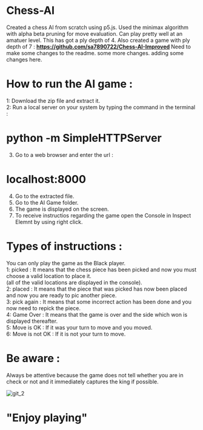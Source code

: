 # Chess-AI
Created a chess AI from scratch using p5.js. Used the minimax algorithm with alpha beta pruning for move evaluation. Can play pretty well at an amatuer level.
This has got a ply depth of 4. Also created a game with ply depth of 7 : <b> https://github.com/sa7890722/Chess-AI-Improved </b>
Need to make some changes to the readme.
some more changes.
adding some changes here.

# How to run the AI game : 

1: Download the zip file and extract it.<br />
2: Run a local server on your system by typing the command in the terminal :<br /> 
 # python -m SimpleHTTPServer
3. Go to a web browser and enter the url :<br />
 # localhost:8000
4. Go to the extracted file.<br />
5. Go to the AI Game folder.<br />
6. The game is displayed on the screen.<br />
7. To receive instructios regarding the game open the Console in Inspect Elemnt by using right click.<br />


# Types of instructions :
  You can only play the game as the Black player.<br />
1: picked : It means that the chess piece has been picked and now you must choose a valid location to place it.<br />
            (all of the valid locations are displayed in the console).<br />
2: placed : It means that the piece that was picked has now been placed and now you are ready to pic another piece.<br />
3: pick again : It means that some incorrect action has been done and you now need to repick the piece.<br />
4: Game Over : It means that the game is over and the side which won is displayed thereafter.<br />
5: Move is OK : If it was your turn to move and you moved.<br />
6: Move is not OK : If it is not your turn to move.<br />

# Be aware : 
Always be attentive because the game does not tell whether you are in check or not and it immediately captures the king if possible.


![git_2](https://user-images.githubusercontent.com/43096636/93685635-5127ef00-face-11ea-917e-2cc4aed7d51e.png)

# "Enjoy playing"
